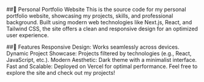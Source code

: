 ##🌟 Personal Portfolio Website
This is the source code for my personal portfolio website, showcasing my projects, skills, and professional background. Built using modern web technologies like Next.js, React, and Tailwind CSS, the site offers a clean and responsive design for an optimized user experience.

##🚀 Features
Responsive Design: Works seamlessly across devices.
Dynamic Project Showcase: Projects filtered by technologies (e.g., React, JavaScript, etc.).
Modern Aesthetic: Dark theme with a minimalist interface.
Fast and Scalable: Deployed on Vercel for optimal performance.
Feel free to explore the site and check out my projects!
